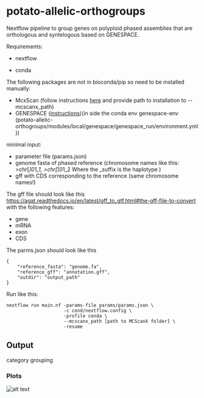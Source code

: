 # potato-allelic-orthogroups

Nextflow pipeline to group genes on polyploid phased assemblies that are orthologous and syntelogous based on GENESPACE.

Requirements:

- nextflow

- conda

The following packages are not in bioconda/pip so need to be installed manually:
- McxScan (follow instructions [here](/scratch/nadjafn/potato-allelic-orthogroups/modules/local/genespace/genespace_run/environment.yml) and provide path to installation to --mcscanx_path)
- GENESPACE ([instructions](https://github.com/jtlovell/GENESPACE?tab=readme-ov-file#2-software-installation))(in side the conda env genespace-env (potato-allelic-orthogroups/modules/local/genespace/genespace_run/environment.yml))

minimal input:
- parameter file (params.json)
- genome fasta of phased reference (chromosome names like this: >chr[_]01_1, >chr[_]01_2 Where the _suffix is the haplotype )
- gff with CDS corresponding to the reference (same chromosome names!)

The gff file should look like this https://agat.readthedocs.io/en/latest/gff_to_gtf.html#the-gff-file-to-convert
with the following features:

- gene
- mRNA
- exon
- CDS

The parms.json should look like this
```
{
    "reference_fasta": "genome.fa",
    "reference_gff": "annotation.gff",
    "outdir": "output_path"
}
```

Run like this:
```
nextflow run main.nf -params-file params/params.json \
                     -c cond/nextflow.config \
                     -profile conda \
                     --mcscanx_path [path to MCScanX folder] \
                     -resume
```






## Output

category grouping


### Plots

![alt text](image-1.png)



